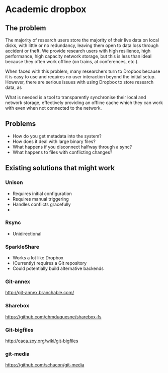# Academic dropbox

## The problem

The majority of research users store the majority of their live data on local disks, with little or no redundancy, leaving them open to data loss through accident or theft. We provide research users with high resilience, high performance, high capacity network storage, but this is less than ideal because they often work offline (on trains, at conferences, etc.).

When faced with this problem, many researchers turn to Dropbox because it is easy to use and requires no user interaction beyond the initial setup. However, there are serious issues with using Dropbox to store research data, as 

What is needed is a tool to transparently synchronise their local and network storage, effectively providing an offline cache which they can work with even when not connected to the network.

## Problems

* How do you get metadata into the system?
* How does it deal with large binary files?
* What happens if you disconnect halfway through a sync?
* What happens to files with conflicting changes?

## Existing solutions that might work

### Unison

* Requires initial configuration
* Requires manual triggering
* Handles conflicts gracefully
* 

### Rsync

* Unidirectional

### SparkleShare

* Works a lot like Dropbox
* (Currently) requires a Git repository
* Could potentially build alternative backends

### Git-annex

http://git-annex.branchable.com/

### Sharebox

https://github.com/chmduquesne/sharebox-fs

### Git-bigfiles

http://caca.zoy.org/wiki/git-bigfiles

### git-media

https://github.com/schacon/git-media



